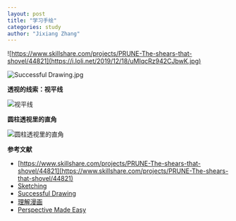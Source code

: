 ```yaml
---
layout: post
title: "学习手绘"
categories: study
author: "Jixiang Zhang"
---
```


![https://www.skillshare.com/projects/PRUNE-The-shears-that-shovel/44821](https://i.loli.net/2019/12/18/uMIqcRz942CJbwK.jpg)

![Successful Drawing.jpg](https://i.loli.net/2019/12/18/gPMna6hkwFI2oBK.jpg)

**透视的线索：视平线**

![视平线](https://i.loli.net/2019/12/19/qX6iHIEz1eFgAL2.png)

**圆柱透视里的直角**

![圆柱透视里的直角](https://i.loli.net/2019/12/19/i6sxCgo7S8QYeUA.png)

**参考文献**

- [https://www.skillshare.com/projects/PRUNE-The-shears-that-shovel/44821](https://www.skillshare.com/projects/PRUNE-The-shears-that-shovel/44821)
- [Sketching](https://book.douban.com/subject/6787985/)
- [Successful Drawing](https://book.douban.com/subject/30304734/)
- [理解漫画](https://book.douban.com/subject/26336970/)
- [Perspective Made Easy](https://book.douban.com/subject/26436490/)
